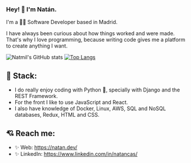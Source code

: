 ### Hey! 👋 I'm Natán.

I'm a 👨‍💻 Software Developer based in Madrid.

I have always been curious about how things worked and were made. That's why I love programming, because writing code gives me a platform to create anything I want.

![Natmil's GitHub stats](https://github-readme-stats.vercel.app/api?username=natmil&theme=dark&show_icons=true) [![Top Langs](https://github-readme-stats.vercel.app/api/top-langs/?username=natmil&layout=compact&theme=dark)](https://github.com/natmil/github-readme-stats)

## 💾 Stack: 

* I do really enjoy coding with Python 🐍, specially with Django and the REST Framework.
* For the front I like to use JavaScript and React.
* I also have knowledge of Docker, Linux, AWS, SQL and NoSQL databases, Redux, HTML and CSS.


## 💘 Reach me: 

* ✨ Web: https://natan.dev/
* ✨ LinkedIn: https://www.linkedin.com/in/natancas/
